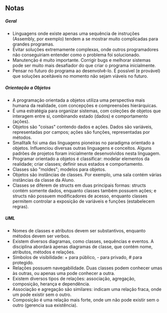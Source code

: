 ## Notas

##### Geral

- Linguagens onde existe apenas uma sequência de instruções (Assembly, por exemplo) tendem a se mostrar muito complicadas para grandes programas.
- Evitar soluções extremamente complexas, onde outros programadores não conseguiriam entender como o problema foi solucionado.
- Manutenção é muito importante. Corrigir bugs e melhorar sistemas pode ser muito mais desafiador do que criar o programa inicialmente.
- Pensar no futuro do programa ao desenvolvê-lo. É possível (e provável) que soluções aceitáveis no momento não sejam viáveis no futuro.

##### Orientação a Objetos

- A programação orientada a objetos utiliza uma perspectiva mais humana da realidade, com concepções e compreensões hierárquicas.
- É uma estratégia para organizar sistemas, com coleções de objetos que interagem entre si, combinando estado (dados) e comportamento (ações).
- Objetos são "coisas" contendo dados e ações. Dados são variáveis, representadas por campos; ações são funções, representadas por métodos.
- Smalltalk foi uma das linguagens pioneiras no paradigma orientado a objetos. Influenciou diversas outras linguagens e conceitos. Alguns padrões de projetos foram inicialmente desenvolvidos nesta linguagem.
- Programar orientado a objetos é classificar: modelar elementos da realidade; criar classes; definir seus estados e comportamento.
- Classes são "moldes"; modelos para objetos.
- Objetos são instâncias de classes. Por exemplo, uma sala contém várias instâncias da classe da Aluno.
- Classes se diferem de structs em duas principais formas: structs contém somente dados, enquanto classes também possuem ações; e structs não possuem modificadores de acesso, enquanto classes permitem controlar a exposição de variáveis e funções (estabelecem regras).

##### UML

- Nomes de classes e atributos devem ser substantivos, enquanto métodos devem ser verbos.
- Existem diversos diagramas, como classes, sequências e eventos. A disciplina abordará apenas diagramas de classe, que contém nome, atributos, métodos e relações.
- Símbolos de visibilidade: + para público, - para privado, # para protegido.
- Relações possuem navegabilidade. Duas classes podem conhecer umas às outras, ou apenas uma pode conhecer a outra.
- Existem diversos tipos de relações: associação, agregação, composição, herança e dependência.
- Associação e agregação são similares: indicam uma relação fraca, onde um pode existir sem o outro.
- Composição é uma relação mais forte, onde um não pode existir sem o outro (gerencia sua existência).
